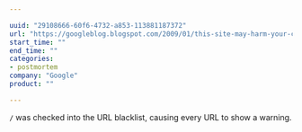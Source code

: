 ```yaml
---

uuid: "29108666-60f6-4732-a853-113881187372"
url: "https://googleblog.blogspot.com/2009/01/this-site-may-harm-your-computer-on.html"
start_time: ""
end_time: ""
categories:
- postmortem
company: "Google"
product: ""

---
```


`/` was checked into the URL blacklist, causing every URL to show a warning.
